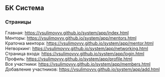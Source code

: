 ## БК Система

### Страницы

Главная: https://vsulimovvv.github.io/system/app/index.html  
Менторы: https://vsulimovvv.github.io/system/app/mentors.html  
Краточка ментора: https://vsulimovvv.github.io/system/app/mentor.html  
Нетворкинг: https://vsulimovvv.github.io/system/app/networking.html  
Страница входа: https://vsulimovvv.github.io/system/app/login.html  
Профиль: https://vsulimovvv.github.io/system/app/profile.html  
Все участники: https://vsulimovvv.github.io/system/app/members.html  
Добавление участников: https://vsulimovvv.github.io/system/app/add.html  

